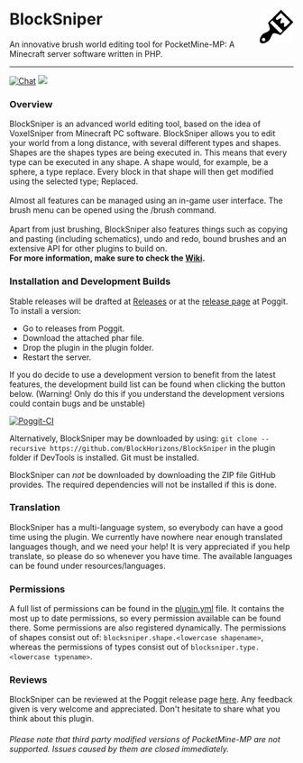 # BlockSniper<a href="https://github.com/BlockHorizons/BlockSniper"><img src="https://github.com/BlockHorizons/BlockSniper/blob/master/resources/BlockSniperLogo.png" width="60" height="60" align="right"></a>

An innovative brush world editing tool for PocketMine-MP: A Minecraft server software written in PHP.

---


[![Chat](https://img.shields.io/badge/chat-on%20discord-7289da.svg)](https://discord.gg/YynM57V) 
[![](https://poggit.pmmp.io/shield.dl.total/BlockSniper)](https://poggit.pmmp.io/p/BlockSniper)  

### Overview
BlockSniper is an advanced world editing tool, based on the idea of VoxelSniper from Minecraft PC software.
BlockSniper allows you to edit your world from a long distance, with several different types and shapes. Shapes are the shapes types are being executed in. This means that every type can be executed in any shape.
A shape would, for example, be a sphere, a type replace. Every block in that shape will then get modified using the selected type; Replaced.
<br><br>
Almost all features can be managed using an in-game user interface. The brush menu can be opened using the /brush command.
<br><br>
Apart from just brushing, BlockSniper also features things such as copying and pasting (including schematics), undo and redo, bound brushes and an extensive API for other plugins to build on. 
<br>
**For more information, make sure to check the [Wiki](https://github.com/Blockhorizons/BlockSniper/wiki).**

### Installation and Development Builds
Stable releases will be drafted at [Releases](https://github.com/BlockHorizons/BlockSniper/releases) or at the [release page](https://poggit.pmmp.io/p/BlockSniper/) at Poggit.
To install a version:
 - Go to releases from Poggit.
 - Download the attached phar file.
 - Drop the plugin in the plugin folder.
 - Restart the server.

If you do decide to use a development version to benefit from the latest features, the development build list can be found when clicking the button below. (Warning! Only do this if you understand the development versions could contain bugs and be unstable)

[![Poggit-CI](https://poggit.pmmp.io/ci.shield/BlockHorizons/BlockSniper/BlockSniper)](https://poggit.pmmp.io/ci/BlockHorizons/BlockSniper/BlockSniper)

Alternatively, BlockSniper may be downloaded by using:
`git clone --recursive https://github.com/BlockHorizons/BlockSniper`
in the plugin folder if DevTools is installed. Git must be installed.

BlockSniper can _not_ be downloaded by downloading the ZIP file GitHub provides. The required dependencies will not be installed if this is done.

### Translation
BlockSniper has a multi-language system, so everybody can have a good time using the plugin. We currently have nowhere near enough translated languages though, and we need your help! It is very appreciated if you help translate, so please do so whenever you have time. The available languages can be found under resources/languages.

### Permissions
A full list of permissions can be found in the [plugin.yml](https://github.com/BlockHorizons/BlockSniper/blob/master/plugin.yml) file. 
It contains the most up to date permissions, so every permission available can be found there.
Some permissions are also registered dynamically. The permissions of shapes consist out of: `blocksniper.shape.<lowercase shapename>`, whereas the permissions of types consist out of `blocksniper.type.<lowercase typename>`.

### Reviews
BlockSniper can be reviewed at the Poggit release page [here](https://poggit.pmmp.io/p/BlockSniper/).
Any feedback given is very welcome and appreciated. Don't hesitate to share what you think about this plugin.

###### Please note that third party modified versions of PocketMine-MP are not supported. Issues caused by them are closed immediately.
